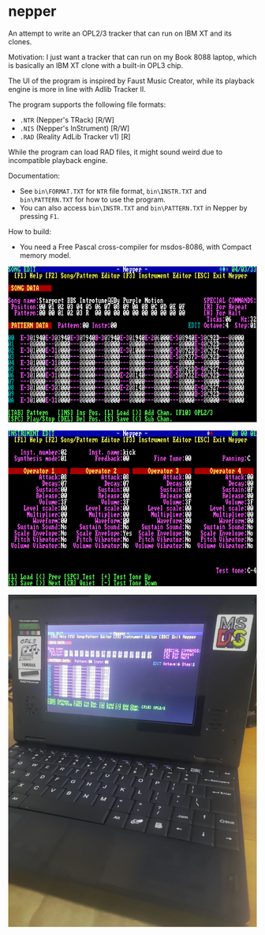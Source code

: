 # nepper

An attempt to write an OPL2/3 tracker that can run on IBM XT and its clones.

Motivation: I just want a tracker that can run on my Book 8088 laptop, which is basically an IBM XT clone with a built-in OPL3 chip.

The UI of the program is inspired by Faust Music Creator, while its playback engine is more in line with Adlib Tracker II.

The program supports the following file formats:
- `.NTR` (Nepper's TRack) [R/W]
- `.NIS` (Nepper's InStrument) [R/W]
- `.RAD` (Reality AdLib Tracker v1) [R]

While the program can load RAD files, it might sound weird due to incompatible playback engine.

Documentation:
- See `bin\FORMAT.TXT` for `NTR` file format, `bin\INSTR.TXT` and `bin\PATTERN.TXT` for how to use the program.
- You can also access `bin\INSTR.TXT` and `bin\PATTERN.TXT` in Nepper by pressing `F1`.

How to build:
- You need a Free Pascal cross-compiler for msdos-8086, with Compact memory model.

![1](/doc/img/nepper_000.png)

![2](/doc/img/nepper_001.png)

![3](/doc/img/nepper_book8088.png)
